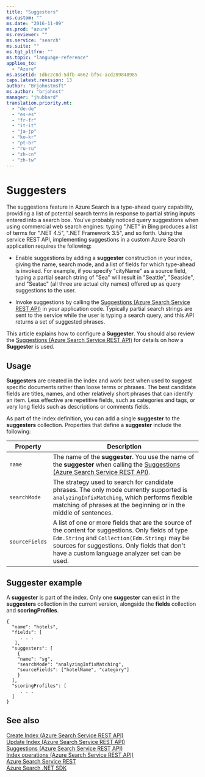 ```yaml
---
title: "Suggesters"
ms.custom: ""
ms.date: "2016-11-09"
ms.prod: "azure"
ms.reviewer: ""
ms.service: "search"
ms.suite: ""
ms.tgt_pltfrm: ""
ms.topic: "language-reference"
applies_to:
  - "Azure"
ms.assetid: 1dbc2c8d-5dfb-4662-bf5c-acd289848985
caps.latest.revision: 13
author: "Brjohnstmsft"
ms.author: "brjohnst"
manager: "jhubbard"
translation.priority.mt:
  - "de-de"
  - "es-es"
  - "fr-fr"
  - "it-it"
  - "ja-jp"
  - "ko-kr"
  - "pt-br"
  - "ru-ru"
  - "zh-cn"
  - "zh-tw"
---
```

# Suggesters

  The suggestions feature in Azure Search is a type-ahead query capability, providing a list of potential search terms in response to partial string inputs entered into a search box. You've probably noticed query suggestions when using commercial web search engines: typing ".NET" in Bing produces a list of terms for ".NET 4.5", ".NET Framework 3.5", and so forth. Using the service REST API, implementing suggestions in a custom Azure Search application requires the following:  

-   Enable suggestions by adding a **suggester** construction in your index, giving the name, search mode, and a list of fields for which type-ahead is invoked. For example, if you specify "cityName" as a source field, typing a partial search string of "Sea" will result in "Seattle", "Seaside", and "Seatac" (all three are actual city names) offered up as query suggestions to the user.  

-   Invoke suggestions by calling the [Suggestions &#40;Azure Search Service REST API&#41;](suggestions.md) in your application code. Typically partial search strings are sent to the service while the user is typing a search query, and this API returns a set of suggested phrases.  

 This article explains how to configure a **Suggester**. You should also review the [Suggestions &#40;Azure Search Service REST API&#41;](suggestions.md) for details on how a **Suggester** is used.  

## Usage  
 **Suggesters** are created in the index and work best when used to suggest specific documents rather than loose terms or phrases. The best candidate fields are titles, names, and other relatively short phrases that can identify an item. Less effective are repetitive fields, such as categories and tags, or very long fields such as descriptions or comments fields.  

 As part of the index definition, you can add a single **suggester** to the **suggesters** collection. Properties that define a **suggester** include the following:  

|Property|Description|  
|--------------|-----------------|  
|`name`|The name of the **suggester**. You use the name of the **suggester** when calling the [Suggestions &#40;Azure Search Service REST API&#41;](suggestions.md).|  
|`searchMode`|The strategy used to search for candidate phrases. The only mode currently supported is `analyzingInfixMatching`, which performs flexible matching of phrases at the beginning or in the middle of sentences.|  
|`sourceFields`|A list of one or more fields that are the source of the content for suggestions. Only fields of type `Edm.String` and `Collection(Edm.String)` may be sources for suggestions. Only fields that don't have a custom language analyzer set can be used.|  

## Suggester example  
 A **suggester** is part of the index. Only one **suggester** can exist in the **suggesters** collection in the current version, alongside the **fields** collection and **scoringProfiles**.  

```  
{  
  "name": "hotels",  
  "fields": [  
     . . .   
   ],  
  "suggesters": [  
    {  
    "name": "sg",  
    "searchMode": "analyzingInfixMatching",  
    "sourceFields": ["hotelName", "category"]  
    }  
  ],  
  "scoringProfiles": [  
     . . .   
  ]  
}  

```  

## See also  
 [Create Index &#40;Azure Search Service REST API&#41;](create-index.md)   
 [Update Index &#40;Azure Search Service REST API&#41;](update-index.md)   
 [Suggestions &#40;Azure Search Service REST API&#41;](suggestions.md)   
 [Index operations &#40;Azure Search Service REST API&#41;](index-operations.md)   
 [Azure Search Service REST](index.md)   
 [Azure Search .NET SDK](https://msdn.microsoft.com/en-us/library/azure/dn951165.aspx)  
